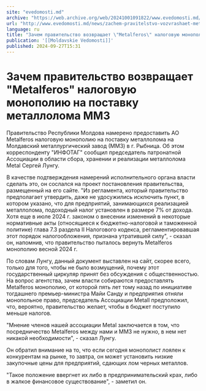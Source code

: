 ```yaml
---
site: "evedomosti.md"
archive: "https://web.archive.org/web/20241001091822/www.evedomosti.md/news/zachem-pravitelstvo-vozvrashaet-metalferos-nalogovuyu-monopo"
url: "http://www.evedomosti.md/news/zachem-pravitelstvo-vozvrashaet-metalferos-nalogovuyu-monopo"
language: ru
title: "Зачем правительство возвращает \"Metalferos\" налоговую монополию на поставку металлолома ММЗ"
publication: '[[Moldavskie Vedomosti]]'
published: 2024-09-27T15:31
---
```


# Зачем правительство возвращает "Metalferos" налоговую монополию на поставку металлолома ММЗ

Правительство Республики Молдова намерено предоставить АО Metalferos налоговую монополию на поставку металлолома на Молдавский металлургический завод (ММЗ) в г. Рыбница. Об этом корреспонденту "ИНФОТАГ" сообщил председатель патронатной Ассоциации в области сбора, хранении и реализации металлолома Metal Сергей Лунгу.

В качестве подтверждения намерений исполнительного органа власти сделать это, он сослался на проект постановления правительства, размещенный на его сайте. "Из регламента, который правительство предполагает утвердить, даже не удосужились исключить пункт, в котором указано, что для предприятий, занимающихся реализацией металлолома, подоходный налог установлен в размере 7% от дохода. Хотя еще в июле 2024 г. законом о внесении изменений в некоторые нормативные акты (относящиеся к бюджетно-налоговой и таможенной политике) глава 7.3 раздела II Налогового кодекса, регламентировавшая этот порядок налогообложения, признана утратившей силу", - сказал он, напомнив, что правительство пыталось вернуть Metalferos монополию весной 2024 г.

По словам Лунгу, данный документ выставлен на сайт, скорее всего, только для того, чтобы не было возмущений, почему этот государственный циркуляр принят без обсуждения с общественностью. На вопрос агентства, зачем власти собираются предоставлять Metalferos монополию, от которой пять лет тому назад по инициативе тогдашнего премьер-министра Майи Санду и предприятия отняли монопольное право, председатель Ассоциации Metall предположил, что, вероятно, правительство желает, чтобы в бюджет поступило меньше налогов.

"Мнение членов нашей ассоциации Metal заключается в том, что посредничество Metalferos между нами и ММЗ не нужно, в нем нет никакой необходимости", - сказал Лунгу.

Он обратил внимание на то, что если сегодня монополист лоялен к конкурентам на рынке, то завтра, он может установить низкие закупочные цены для предприятий, сдающих лом черных металлов.

"Такое положение ввергнет их либо в предпринимательский крах, либо в жалкое финансовое существование", - заметил он.